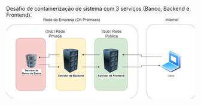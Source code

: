 Desafio de containerização de sistema com 3 serviços (Banco, Backend e Frontend).
![alt text](bd-back-front.png)
